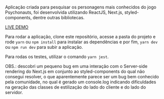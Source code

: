 Aplicação criada para pesquisar os personagens mais conhecidos do jogo Psychonauts, foi desenvolvida utilizando ReactJS, Next.js, styled-components, dentre outras bibliotecas.

[LIVE DEMO](https://psychonauts.vercel.app/)

Para rodar a aplicação, clone este repositório, acesse a pasta do projeto e rode ```yarn``` ou ```npm install``` para instalar as dependências e por fim, ```yarn dev``` ou ```npm run dev``` para subir a aplicação.

Para rodas os testes, utilizar o comando ```yarn jest```.

OBS.: descobri um pequeno bug em uma interação com o Server-side rendering do Next.js em conjunto ao styled-components do qual não consegui resolver, o que aparentemente parece ser um bug bem conhecido pela comunidade, no qual é gerado um console.log indicando dificuldades na geração das classes de estilização do lado do cliente e do lado do servidor.
